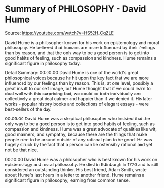 # Summary of PHILOSOPHY - David Hume

Source: https://youtube.com/watch?v=HS52H_CqZLE

David Hume is a philosopher known for his work on epistemology and moral philosophy. He believed that humans are more influenced by their feelings than by reason, and that the only way to be a good person is to get into good habits of feeling, such as compassion and kindness. Hume remains a significant figure in philosophy today.

Detail Summary: 
00:00:00
David Hume is one of the world's great philosophical voices because he hit upon the key fact that we are more influenced by our feelings than by reason. This is, at one level, possibly a great insult to our self image, but Hume thought that if we could learn to deal well with this surprising fact, we could be both individually and collectively a great deal calmer and happier than if we denied it. His later works - popular history books and collections of elegant essays - were best-sellers of the day.

00:05:00
David Hume was a skeptical philosopher who insisted that the only way to be a good person is to get into good habits of feeling, such as compassion and kindness. Hume was a great advocate of qualities like wit, good manners, and sympathy, because these are the things that make people nice to be around outside of any rational plan to be good. He was hugely struck by the fact that a person can be ostensibly rational and yet not be that nice.

00:10:00
David Hume was a philosopher who is best known for his work on epistemology and moral philosophy. He died in Edinburgh in 1776 and is still considered an outstanding thinker. His best friend, Adam Smith, wrote about Hume's last hours in a letter to another friend. Hume remains a significant figure in philosophy, learning from common sense.

